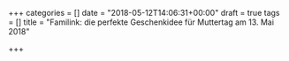 +++
categories = []
date = "2018-05-12T14:06:31+00:00"
draft = true
tags = []
title = "Familink: die perfekte Geschenkidee für Muttertag am 13. Mai 2018"

+++
